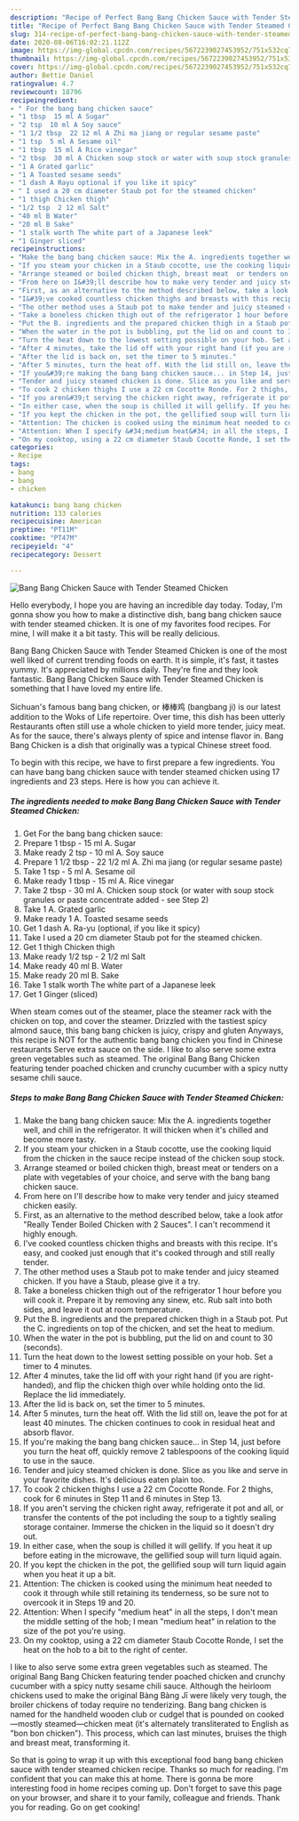```yaml
---
description: "Recipe of Perfect Bang Bang Chicken Sauce with Tender Steamed Chicken"
title: "Recipe of Perfect Bang Bang Chicken Sauce with Tender Steamed Chicken"
slug: 314-recipe-of-perfect-bang-bang-chicken-sauce-with-tender-steamed-chicken
date: 2020-08-06T16:02:21.112Z
image: https://img-global.cpcdn.com/recipes/5672239027453952/751x532cq70/bang-bang-chicken-sauce-with-tender-steamed-chicken-recipe-main-photo.jpg
thumbnail: https://img-global.cpcdn.com/recipes/5672239027453952/751x532cq70/bang-bang-chicken-sauce-with-tender-steamed-chicken-recipe-main-photo.jpg
cover: https://img-global.cpcdn.com/recipes/5672239027453952/751x532cq70/bang-bang-chicken-sauce-with-tender-steamed-chicken-recipe-main-photo.jpg
author: Bettie Daniel
ratingvalue: 4.7
reviewcount: 18796
recipeingredient:
- " For the bang bang chicken sauce"
- "1 tbsp  15 ml A Sugar"
- "2 tsp  10 ml A Soy sauce"
- "1 1/2 tbsp  22 12 ml A Zhi ma jiang or regular sesame paste"
- "1 tsp  5 ml A Sesame oil"
- "1 tbsp  15 ml A Rice vinegar"
- "2 tbsp  30 ml A Chicken soup stock or water with soup stock granules or paste concentrate added  see Step 2"
- "1 A Grated garlic"
- "1 A Toasted sesame seeds"
- "1 dash A Rayu optional if you like it spicy"
- " I used a 20 cm diameter Staub pot for the steamed chicken"
- "1 thigh Chicken thigh"
- "1/2 tsp  2 12 ml Salt"
- "40 ml B Water"
- "20 ml B Sake"
- "1 stalk worth The white part of a Japanese leek"
- "1 Ginger sliced"
recipeinstructions:
- "Make the bang bang chicken sauce: Mix the A. ingredients together well, and chill in the refrigerator. It will thicken when it&#39;s chilled and become more tasty."
- "If you steam your chicken in a Staub cocotte, use the cooking liquid from the chicken in the sauce recipe instead of the chicken soup stock."
- "Arrange steamed or boiled chicken thigh, breast meat  or tenders on a plate with vegetables of your choice, and serve with the bang bang chicken sauce."
- "From here on I&#39;ll describe how to make very tender and juicy steamed chicken easily."
- "First, as an alternative to the method described below, take a look atfor &#34;Really Tender Boiled Chicken with 2 Sauces&#34;. I can&#39;t recommend it highly enough."
- "I&#39;ve cooked countless chicken thighs and breasts with this recipe. It&#39;s easy, and cooked just enough that it&#39;s cooked through and still really tender."
- "The other method uses a Staub pot to make tender and juicy steamed chicken. If you have a Staub, please give it a try."
- "Take a boneless chicken thigh out of the refrigerator 1 hour before you will cook it. Prepare it by removing any sinew, etc. Rub salt into both sides, and leave it out at room temperature."
- "Put the B. ingredients and the prepared chicken thigh in a Staub pot. Put the C. ingredients on top of the chicken, and set the heat to medium."
- "When the water in the pot is bubbling, put the lid on and count to 30 (seconds)."
- "Turn the heat down to the lowest setting possible on your hob. Set a timer to 4 minutes."
- "After 4 minutes, take the lid off with your right hand (if you are right-handed), and flip the chicken thigh over while holding onto the lid. Replace the lid immediately."
- "After the lid is back on, set the timer to 5 minutes."
- "After 5 minutes, turn the heat off. With the lid still on, leave the pot for at least 40 minutes. The chicken continues to cook in residual heat and absorb flavor."
- "If you&#39;re making the bang bang chicken sauce... in Step 14, just before you turn the heat off, quickly remove 2 tablespoons of the cooking liquid to use in the sauce."
- "Tender and juicy steamed chicken is done. Slice as you like and serve in your favorite dishes. It&#39;s delicious eaten plain too."
- "To cook 2 chicken thighs I use a 22 cm Cocotte Ronde. For 2 thighs, cook for 6 minutes in Step 11 and 6 minutes in Step 13."
- "If you aren&#39;t serving the chicken right away, refrigerate it pot and all, or transfer the contents of the pot including the soup to a tightly sealing storage container. Immerse the chicken in the liquid so it doesn&#39;t dry out."
- "In either case, when the soup is chilled it will gellify. If you heat it up before eating in the microwave, the gellified soup will turn liquid again."
- "If you kept the chicken in the pot, the gellified soup will turn liquid again when you heat it up a bit."
- "Attention: The chicken is cooked using the minimum heat needed to cook it through while still retaining its tenderness, so be sure not to overcook it in Steps 19 and 20."
- "Attention: When I specify &#34;medium heat&#34; in all the steps, I don&#39;t mean the middle setting of the hob; I mean &#34;medium heat&#34; in relation to the size of the pot you&#39;re using."
- "On my cooktop, using a 22 cm diameter Staub Cocotte Ronde, I set the heat on the hob to a bit to the right of center."
categories:
- Recipe
tags:
- bang
- bang
- chicken

katakunci: bang bang chicken 
nutrition: 133 calories
recipecuisine: American
preptime: "PT11M"
cooktime: "PT47M"
recipeyield: "4"
recipecategory: Dessert

---
```



![Bang Bang Chicken Sauce with Tender Steamed Chicken](https://img-global.cpcdn.com/recipes/5672239027453952/751x532cq70/bang-bang-chicken-sauce-with-tender-steamed-chicken-recipe-main-photo.jpg)

Hello everybody, I hope you are having an incredible day today. Today, I'm gonna show you how to make a distinctive dish, bang bang chicken sauce with tender steamed chicken. It is one of my favorites food recipes. For mine, I will make it a bit tasty. This will be really delicious.

Bang Bang Chicken Sauce with Tender Steamed Chicken is one of the most well liked of current trending foods on earth. It is simple, it's fast, it tastes yummy. It's appreciated by millions daily. They're fine and they look fantastic. Bang Bang Chicken Sauce with Tender Steamed Chicken is something that I have loved my entire life.

Sichuan&#39;s famous bang bang chicken, or 棒棒鸡 (bangbang ji) is our latest addition to the Woks of Life repertoire. Over time, this dish has been utterly Restaurants often still use a whole chicken to yield more tender, juicy meat. As for the sauce, there&#39;s always plenty of spice and intense flavor in. Bang Bang Chicken is a dish that originally was a typical Chinese street food.


To begin with this recipe, we have to first prepare a few ingredients. You can have bang bang chicken sauce with tender steamed chicken using 17 ingredients and 23 steps. Here is how you can achieve it.

<!--inarticleads1-->

##### The ingredients needed to make Bang Bang Chicken Sauce with Tender Steamed Chicken:

1. Get  For the bang bang chicken sauce:
1. Prepare 1 tbsp - 15 ml A. Sugar
1. Make ready 2 tsp - 10 ml A. Soy sauce
1. Prepare 1 1/2 tbsp - 22 1/2 ml A. Zhi ma jiang (or regular sesame paste)
1. Take 1 tsp - 5 ml A. Sesame oil
1. Make ready 1 tbsp - 15 ml A. Rice vinegar
1. Take 2 tbsp - 30 ml A. Chicken soup stock (or water with soup stock granules or paste concentrate added - see Step 2)
1. Take 1 A. Grated garlic
1. Make ready 1 A. Toasted sesame seeds
1. Get 1 dash A. Ra-yu (optional, if you like it spicy)
1. Take  I used a 20 cm diameter Staub pot for the steamed chicken.
1. Get 1 thigh Chicken thigh
1. Make ready 1/2 tsp - 2 1/2 ml Salt
1. Make ready 40 ml B. Water
1. Make ready 20 ml B. Sake
1. Take 1 stalk worth The white part of a Japanese leek
1. Get 1 Ginger (sliced)


When steam comes out of the steamer, place the steamer rack with the chicken on top, and cover the steamer. Drizzled with the tastiest spicy almond sauce, this bang bang chicken is juicy, crispy and gluten Anyways, this recipe is NOT for the authentic bang bang chicken you find in Chinese restaurants Serve extra sauce on the side. I like to also serve some extra green vegetables such as steamed. The original Bang Bang Chicken featuring tender poached chicken and crunchy cucumber with a spicy nutty sesame chili sauce. 

<!--inarticleads2-->

##### Steps to make Bang Bang Chicken Sauce with Tender Steamed Chicken:

1. Make the bang bang chicken sauce: Mix the A. ingredients together well, and chill in the refrigerator. It will thicken when it&#39;s chilled and become more tasty.
1. If you steam your chicken in a Staub cocotte, use the cooking liquid from the chicken in the sauce recipe instead of the chicken soup stock.
1. Arrange steamed or boiled chicken thigh, breast meat  or tenders on a plate with vegetables of your choice, and serve with the bang bang chicken sauce.
1. From here on I&#39;ll describe how to make very tender and juicy steamed chicken easily.
1. First, as an alternative to the method described below, take a look atfor &#34;Really Tender Boiled Chicken with 2 Sauces&#34;. I can&#39;t recommend it highly enough.
1. I&#39;ve cooked countless chicken thighs and breasts with this recipe. It&#39;s easy, and cooked just enough that it&#39;s cooked through and still really tender.
1. The other method uses a Staub pot to make tender and juicy steamed chicken. If you have a Staub, please give it a try.
1. Take a boneless chicken thigh out of the refrigerator 1 hour before you will cook it. Prepare it by removing any sinew, etc. Rub salt into both sides, and leave it out at room temperature.
1. Put the B. ingredients and the prepared chicken thigh in a Staub pot. Put the C. ingredients on top of the chicken, and set the heat to medium.
1. When the water in the pot is bubbling, put the lid on and count to 30 (seconds).
1. Turn the heat down to the lowest setting possible on your hob. Set a timer to 4 minutes.
1. After 4 minutes, take the lid off with your right hand (if you are right-handed), and flip the chicken thigh over while holding onto the lid. Replace the lid immediately.
1. After the lid is back on, set the timer to 5 minutes.
1. After 5 minutes, turn the heat off. With the lid still on, leave the pot for at least 40 minutes. The chicken continues to cook in residual heat and absorb flavor.
1. If you&#39;re making the bang bang chicken sauce... in Step 14, just before you turn the heat off, quickly remove 2 tablespoons of the cooking liquid to use in the sauce.
1. Tender and juicy steamed chicken is done. Slice as you like and serve in your favorite dishes. It&#39;s delicious eaten plain too.
1. To cook 2 chicken thighs I use a 22 cm Cocotte Ronde. For 2 thighs, cook for 6 minutes in Step 11 and 6 minutes in Step 13.
1. If you aren&#39;t serving the chicken right away, refrigerate it pot and all, or transfer the contents of the pot including the soup to a tightly sealing storage container. Immerse the chicken in the liquid so it doesn&#39;t dry out.
1. In either case, when the soup is chilled it will gellify. If you heat it up before eating in the microwave, the gellified soup will turn liquid again.
1. If you kept the chicken in the pot, the gellified soup will turn liquid again when you heat it up a bit.
1. Attention: The chicken is cooked using the minimum heat needed to cook it through while still retaining its tenderness, so be sure not to overcook it in Steps 19 and 20.
1. Attention: When I specify &#34;medium heat&#34; in all the steps, I don&#39;t mean the middle setting of the hob; I mean &#34;medium heat&#34; in relation to the size of the pot you&#39;re using.
1. On my cooktop, using a 22 cm diameter Staub Cocotte Ronde, I set the heat on the hob to a bit to the right of center.


I like to also serve some extra green vegetables such as steamed. The original Bang Bang Chicken featuring tender poached chicken and crunchy cucumber with a spicy nutty sesame chili sauce. Although the heirloom chickens used to make the original Bàng Bàng Jī were likely very tough, the broiler chickens of today require no tenderizing. Bang bang chicken is named for the handheld wooden club or cudgel that is pounded on cooked—mostly steamed—chicken meat (it&#39;s alternately transliterated to English as &#34;bon bon chicken&#34;). This process, which can last minutes, bruises the thigh and breast meat, transforming it. 

So that is going to wrap it up with this exceptional food bang bang chicken sauce with tender steamed chicken recipe. Thanks so much for reading. I'm confident that you can make this at home. There is gonna be more interesting food in home recipes coming up. Don't forget to save this page on your browser, and share it to your family, colleague and friends. Thank you for reading. Go on get cooking!
